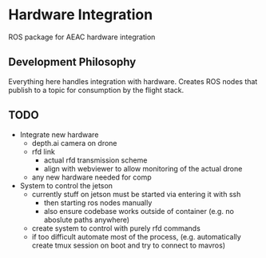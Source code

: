 # Hardware Integration

ROS package for AEAC hardware integration

## Development Philosophy

Everything here handles integration with hardware. Creates ROS nodes that publish to a topic for consumption by the flight stack.

## TODO

- Integrate new hardware
    - depth.ai camera on drone
    - rfd link
        - actual rfd transmission scheme
        - align with webviewer to allow monitoring of the actual drone
    - any new hardware needed for comp
- System to control the jetson
    - currently stuff on jetson must be started via entering it with ssh
        - then starting ros nodes manually
        - also ensure codebase works outside of container (e.g. no aboslute paths anywhere)
    - create system to control with purely rfd commands
    - if too difficult automate most of the process, (e.g. automatically create tmux session on boot and try to connect to mavros)
